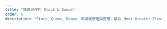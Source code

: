 ```yaml
---
title: "堆疊與佇列 Stack & Queue"
order: 6
description: "Stack、Queue、Deque、單調棧原理與應用，解決 Next Greater Element、最大矩形面積等經典問題"
---
```

